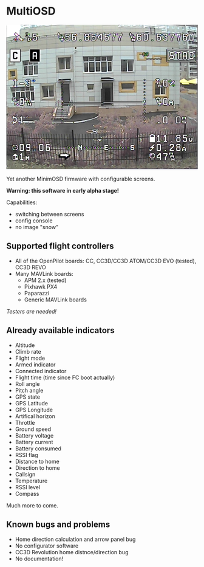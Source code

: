 MultiOSD
========

![Screenshot](res/screenshot.png)

Yet another MinimOSD firmware with configurable screens.

**Warning: this software in early alpha stage!**

Capabilities:
   * switching between screens
   * config console
   * no image "snow"


Supported flight controllers
----------------------------

* All of the OpenPilot boards: CC, CC3D/CC3D ATOM/CC3D EVO (tested), CC3D REVO
* Many MAVLink boards:
   * APM 2.x (tested)
   * Pixhawk PX4
   * Paparazzi
   * Generic MAVLink boards

*Testers are needed!*

Already available indicators
----------------------------

- Altitude
- Climb rate
- Flight mode
- Armed indicator
- Connected indicator
- Flight time (time since FC boot actually)
- Roll angle
- Pitch angle
- GPS state
- GPS Latitude
- GPS Longitude
- Artifical horizon
- Throttle
- Ground speed
- Battery voltage
- Battery current
- Battery consumed
- RSSI flag
- Distance to home
- Direction to home
- Callsign
- Temperature
- RSSI level
- Compass

Much more to come.

Known bugs and problems
-----------------------

- Home direction calculation and arrow panel bug
- No configurator software
- CC3D Revolution home distnce/direction bug
- No documentation!



